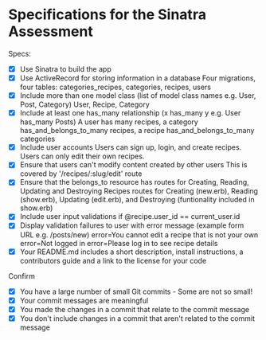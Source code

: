 # Specifications for the Sinatra Assessment

Specs:
- [x] Use Sinatra to build the app
- [x] Use ActiveRecord for storing information in a database
Four migrations, four tables: categories_recipes, categories, recipes, users
- [x] Include more than one model class (list of model class names e.g. User, Post, Category)
User, Recipe, Category
- [x] Include at least one has_many relationship (x has_many y e.g. User has_many Posts)
A user has many recipes, a category has_and_belongs_to_many recipes, a recipe has_and_belongs_to_many categories
- [x] Include user accounts
Users can sign up, login, and create recipes. Users can only edit their own recipes.
- [x] Ensure that users can't modify content created by other users
This is covered by '/recipes/:slug/edit' route
- [x] Ensure that the belongs_to resource has routes for Creating, Reading, Updating and Destroying
Recipes routes for Creating (new.erb), Reading (show.erb), Updating (edit.erb), and Destroying (funtionality included in show.erb)
- [x] Include user input validations
if @recipe.user_id == current_user.id
- [x] Display validation failures to user with error message (example form URL e.g. /posts/new)
error=You cannot edit a recipe that is not your own
error=Not logged in
error=Please log in to see recipe details
- [x] Your README.md includes a short description, install instructions, a contributors guide and a link to the license for your code

Confirm
- [x] You have a large number of small Git commits - Some are not so small!
- [x] Your commit messages are meaningful
- [x] You made the changes in a commit that relate to the commit message
- [x] You don't include changes in a commit that aren't related to the commit message
